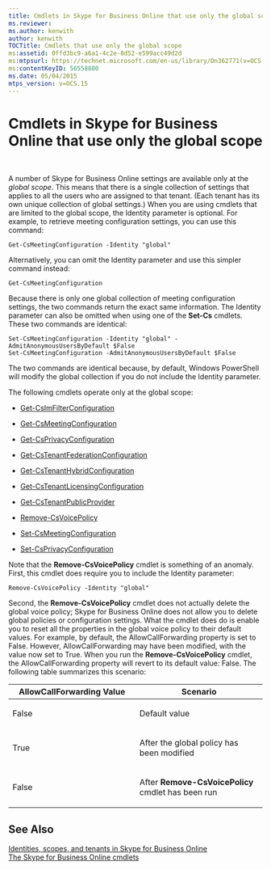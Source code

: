```yaml
---
title: Cmdlets in Skype for Business Online that use only the global scope
ms.reviewer: 
ms.author: kenwith
author: kenwith
TOCTitle: Cmdlets that use only the global scope
ms:assetid: 0ffd3bc9-a6a1-4c2e-8d52-e599acc49d2d
ms:mtpsurl: https://technet.microsoft.com/en-us/library/Dn362771(v=OCS.15)
ms:contentKeyID: 56558800
ms.date: 05/04/2015
mtps_version: v=OCS.15
---
```


# Cmdlets in Skype for Business Online that use only the global scope

 


A number of Skype for Business Online settings are available only at the *global scope*. This means that there is a single collection of settings that applies to all the users who are assigned to that tenant. (Each tenant has its own unique collection of global settings.) When you are using cmdlets that are limited to the global scope, the Identity parameter is optional. For example, to retrieve meeting configuration settings, you can use this command:

    Get-CsMeetingConfiguration -Identity "global"

Alternatively, you can omit the Identity parameter and use this simpler command instead:

    Get-CsMeetingConfiguration

Because there is only one global collection of meeting configuration settings, the two commands return the exact same information. The Identity parameter can also be omitted when using one of the **Set-Cs** cmdlets. These two commands are identical:

    Set-CsMeetingConfiguration -Identity "global" -AdmitAnonymousUsersByDefault $False
    Set-CsMeetingConfiguration -AdmitAnonymousUsersByDefault $False

The two commands are identical because, by default, Windows PowerShell will modify the global collection if you do not include the Identity parameter.

The following cmdlets operate only at the global scope:

  - [Get-CsImFilterConfiguration](https://technet.microsoft.com/en-us/library/gg398980\(v=ocs.15\))

  - [Get-CsMeetingConfiguration](https://technet.microsoft.com/en-us/library/gg425875\(v=ocs.15\))

  - [Get-CsPrivacyConfiguration](https://technet.microsoft.com/en-us/library/gg413002\(v=ocs.15\))

  - [Get-CsTenantFederationConfiguration](https://technet.microsoft.com/en-us/library/jj994072\(v=ocs.15\))

  - [Get-CsTenantHybridConfiguration](https://technet.microsoft.com/en-us/library/jj994034\(v=ocs.15\))

  - [Get-CsTenantLicensingConfiguration](https://technet.microsoft.com/en-us/library/dn362770\(v=ocs.15\))

  - [Get-CsTenantPublicProvider](https://technet.microsoft.com/en-us/library/jj994016\(v=ocs.15\))

  - [Remove-CsVoicePolicy](https://technet.microsoft.com/en-us/library/gg398309\(v=ocs.15\))

  - [Set-CsMeetingConfiguration](https://technet.microsoft.com/en-us/library/gg398648\(v=ocs.15\))

  - [Set-CsPrivacyConfiguration](https://technet.microsoft.com/en-us/library/gg398484\(v=ocs.15\))

Note that the **Remove-CsVoicePolicy** cmdlet is something of an anomaly. First, this cmdlet does require you to include the Identity parameter:

    Remove-CsVoicePolicy -Identity "global"

Second, the **Remove-CsVoicePolicy** cmdlet does not actually delete the global voice policy; Skype for Business Online does not allow you to delete global policies or configuration settings. What the cmdlet does do is enable you to reset all the properties in the global voice policy to their default values. For example, by default, the AllowCallForwarding property is set to False. However, AllowCallForwarding may have been modified, with the value now set to True. When you run the **Remove-CsVoicePolicy** cmdlet, the AllowCallForwarding property will revert to its default value: False. The following table summarizes this scenario:


<table>
<colgroup>
<col style="width: 50%" />
<col style="width: 50%" />
</colgroup>
<thead>
<tr class="header">
<th>AllowCallForwarding Value</th>
<th>Scenario</th>
</tr>
</thead>
<tbody>
<tr class="odd">
<td><p>False</p></td>
<td><p>Default value</p></td>
</tr>
<tr class="even">
<td><p>True</p></td>
<td><p>After the global policy has been modified</p></td>
</tr>
<tr class="odd">
<td><p>False</p></td>
<td><p>After <strong>Remove-CsVoicePolicy</strong> cmdlet has been run</p></td>
</tr>
</tbody>
</table>


## See Also


[Identities, scopes, and tenants in Skype for Business Online](identities-scopes-and-tenants-in-skype-for-business-online.md)  
[The Skype for Business Online cmdlets](https://technet.microsoft.com/en-us/library/dn362817\(v=ocs.15\))

